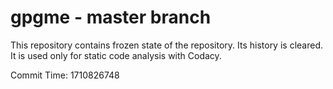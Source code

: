 # gpgme - master branch

This repository contains frozen state of the repository.
Its history is cleared. It is used only for static code
analysis with Codacy.

Commit Time: 1710826748